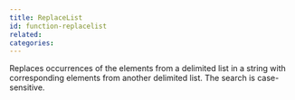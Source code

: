 ```yaml
---
title: ReplaceList
id: function-replacelist
related:
categories:
---
```


Replaces occurrences of the elements from a delimited list
in a string with corresponding elements from another delimited
list. The search is case-sensitive.